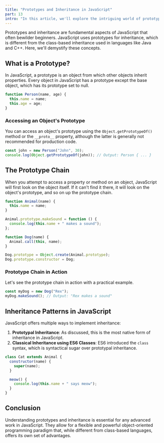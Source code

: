 ```yaml
---
title: "Prototypes and Inheritance in JavaScript"
part: 13
intro: "In this article, we'll explore the intriguing world of prototypes and inheritance in JavaScript. Dive into how objects relate to their prototypes, how inheritance works in JavaScript, and the role of the prototype chain."
---
```


Prototypes and inheritance are fundamental aspects of JavaScript that often
bewilder beginners. JavaScript uses prototypes for inheritance, which is
different from the class-based inheritance used in languages like Java and C++.
Here, we'll demystify these concepts.

## What is a Prototype?

In JavaScript, a prototype is an object from which other objects inherit
properties. Every object in JavaScript has a prototype except the base object,
which has its prototype set to null.

```javascript
function Person(name, age) {
  this.name = name;
  this.age = age;
}
```

### Accessing an Object's Prototype

You can access an object's prototype using the `Object.getPrototypeOf()` method
or the `__proto__` property, although the latter is generally not recommended
for production code.

```javascript
const john = new Person("John", 30);
console.log(Object.getPrototypeOf(john)); // Output: Person { ... }
```

## The Prototype Chain

When you attempt to access a property or method on an object, JavaScript will
first look on the object itself. If it can't find it there, it will look on the
object's prototype, and so on up the prototype chain.

```javascript
function Animal(name) {
  this.name = name;
}

Animal.prototype.makeSound = function () {
  console.log(this.name + " makes a sound");
};

function Dog(name) {
  Animal.call(this, name);
}

Dog.prototype = Object.create(Animal.prototype);
Dog.prototype.constructor = Dog;
```

### Prototype Chain in Action

Let's see the prototype chain in action with a practical example.

```javascript
const myDog = new Dog("Rex");
myDog.makeSound(); // Output: "Rex makes a sound"
```

## Inheritance Patterns in JavaScript

JavaScript offers multiple ways to implement inheritance:

1. **Prototypal Inheritance**: As discussed, this is the most native form of
   inheritance in JavaScript.
2. **Classical Inheritance using ES6 Classes**: ES6 introduced the `class`
   syntax, which is syntactical sugar over prototypal inheritance.

```javascript
class Cat extends Animal {
  constructor(name) {
    super(name);
  }

  meow() {
    console.log(this.name + " says meow");
  }
}
```

## Conclusion

Understanding prototypes and inheritance is essential for any advanced work in
JavaScript. They allow for a flexible and powerful object-oriented programming
paradigm that, while different from class-based languages, offers its own set of
advantages.
